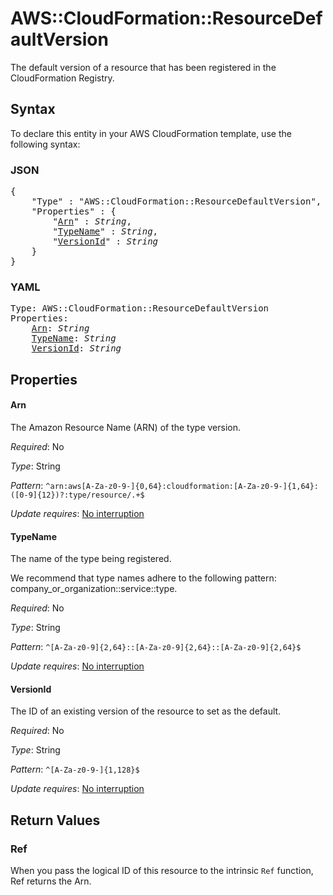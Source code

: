 # AWS::CloudFormation::ResourceDefaultVersion

The default version of a resource that has been registered in the CloudFormation Registry.

## Syntax

To declare this entity in your AWS CloudFormation template, use the following syntax:

### JSON

<pre>
{
    "Type" : "AWS::CloudFormation::ResourceDefaultVersion",
    "Properties" : {
        "<a href="#arn" title="Arn">Arn</a>" : <i>String</i>,
        "<a href="#typename" title="TypeName">TypeName</a>" : <i>String</i>,
        "<a href="#versionid" title="VersionId">VersionId</a>" : <i>String</i>
    }
}
</pre>

### YAML

<pre>
Type: AWS::CloudFormation::ResourceDefaultVersion
Properties:
    <a href="#arn" title="Arn">Arn</a>: <i>String</i>
    <a href="#typename" title="TypeName">TypeName</a>: <i>String</i>
    <a href="#versionid" title="VersionId">VersionId</a>: <i>String</i>
</pre>

## Properties

#### Arn

The Amazon Resource Name (ARN) of the type version.

_Required_: No

_Type_: String

_Pattern_: <code>^arn:aws[A-Za-z0-9-]{0,64}:cloudformation:[A-Za-z0-9-]{1,64}:([0-9]{12})?:type/resource/.+$</code>

_Update requires_: [No interruption](https://docs.aws.amazon.com/AWSCloudFormation/latest/UserGuide/using-cfn-updating-stacks-update-behaviors.html#update-no-interrupt)

#### TypeName

The name of the type being registered.

We recommend that type names adhere to the following pattern: company_or_organization::service::type.

_Required_: No

_Type_: String

_Pattern_: <code>^[A-Za-z0-9]{2,64}::[A-Za-z0-9]{2,64}::[A-Za-z0-9]{2,64}$</code>

_Update requires_: [No interruption](https://docs.aws.amazon.com/AWSCloudFormation/latest/UserGuide/using-cfn-updating-stacks-update-behaviors.html#update-no-interrupt)

#### VersionId

The ID of an existing version of the resource to set as the default.

_Required_: No

_Type_: String

_Pattern_: <code>^[A-Za-z0-9-]{1,128}$</code>

_Update requires_: [No interruption](https://docs.aws.amazon.com/AWSCloudFormation/latest/UserGuide/using-cfn-updating-stacks-update-behaviors.html#update-no-interrupt)

## Return Values

### Ref

When you pass the logical ID of this resource to the intrinsic `Ref` function, Ref returns the Arn.
